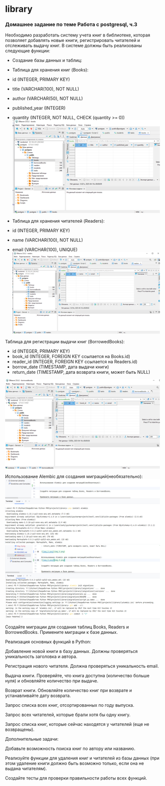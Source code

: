 # library
### Домашнее задание по теме Работа с postgresql, ч.3

Необходимо разработать систему учета книг в библиотеке, которая позволяет добавлять новые книги, 
регистрировать читателей и отслеживать выдачу книг. В системе должны быть реализованы следующие функции:

- Создание базы данных и таблиц:
- Таблица для хранения книг (Books):
- id (INTEGER, PRIMARY KEY)
- title (VARCHAR(100), NOT NULL)
- author (VARCHAR(50), NOT NULL)
- published_year (INTEGER)
- quantity (INTEGER, NOT NULL, CHECK (quantity >= 0))
![img.png](img.png)

- Таблица для хранения читателей (Readers):
- id (INTEGER, PRIMARY KEY)
- name (VARCHAR(100), NOT NULL)
- email (VARCHAR(100), UNIQUE)
![img_1.png](img_1.png)

Таблица для регистрации выдачи книг (BorrowedBooks):
- id (INTEGER, PRIMARY KEY)
- book_id (INTEGER, FOREIGN KEY ссылается на Books.id)
- reader_id (INTEGER, FOREIGN KEY ссылается на Readers.id)
- borrow_date (TIMESTAMP, дата выдачи книги)
- return_date (TIMESTAMP, дата возврата книги, может быть NULL)

![img_2.png](img_2.png)

Использование Alembic для создания миграций(необязательно):
![img_3.png](img_3.png)
![img_4.png](img_4.png)

Создайте миграции для создания таблиц Books, Readers и BorrowedBooks.
Примените миграции к базе данных.



Реализация основных функций в Python:

Добавление новой книги в базу данных. Должны проверяться уникальность заголовка и автора.

Регистрация нового читателя. Должна проверяться уникальность email.

Выдача книги. Проверяйте, что книга доступна (количество больше нуля) и обновляйте количество при выдаче.

Возврат книги. Обновляйте количество книг при возврате и устанавливайте дату возврата.



Запрос списка всех книг, отсортированных по году выпуска.

Запрос всех читателей, которые брали хотя бы одну книгу.

Запрос списка книг, которые сейчас находятся у читателей (еще не возвращены).



Дополнительные задачи:

Добавьте возможность поиска книг по автору или названию.

Реализуйте функции для удаления книг и читателей из базы данных (при этом удаление книги должно быть возможно только, если она не выдана читателям).

Создайте тесты для проверки правильности работы всех функций.


